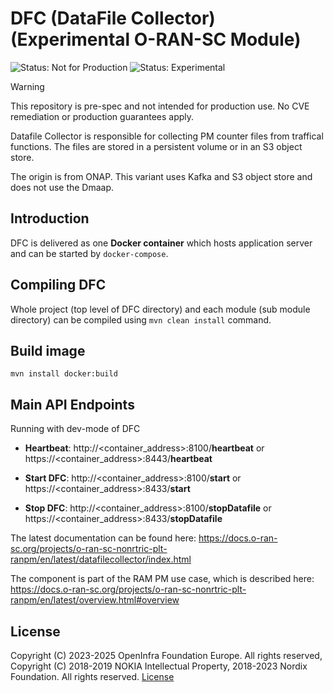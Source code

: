 # DFC (DataFile Collector) (Experimental O-RAN-SC Module)

![Status: Not for Production](https://img.shields.io/badge/status-not--for--production-red)
![Status: Experimental](https://img.shields.io/badge/CVE%20Support-none-lightgrey)

> [!WARNING]
> This repository is pre-spec and not intended for production use. No CVE remediation or production guarantees apply.

Datafile Collector is responsible for collecting PM counter files from traffical functions.
The files are stored in a persistent volume or in an S3 object store.

The origin is from ONAP. This variant uses Kafka and S3 object store and does not use the Dmaap.

## Introduction

DFC is delivered as one **Docker container** which hosts application server and can be started by `docker-compose`.

## Compiling DFC

Whole project (top level of DFC directory) and each module (sub module directory) can be compiled using
`mvn clean install` command.

## Build image
```
mvn install docker:build
```

## Main API Endpoints

Running with dev-mode of DFC

- **Heartbeat**: http://<container_address>:8100/**heartbeat** or https://<container_address>:8443/**heartbeat**

- **Start DFC**: http://<container_address>:8100/**start** or https://<container_address>:8433/**start**

- **Stop DFC**: http://<container_address>:8100/**stopDatafile** or https://<container_address>:8433/**stopDatafile**


The latest documentation can be found here:
https://docs.o-ran-sc.org/projects/o-ran-sc-nonrtric-plt-ranpm/en/latest/datafilecollector/index.html


The component is part of the RAM PM use case, which is described here:
https://docs.o-ran-sc.org/projects/o-ran-sc-nonrtric-plt-ranpm/en/latest/overview.html#overview


## License

Copyright (C) 2023-2025 OpenInfra Foundation Europe. All rights reserved, Copyright (C) 2018-2019 NOKIA Intellectual Property, 2018-2023 Nordix Foundation. All rights reserved.
[License](http://www.apache.org/licenses/LICENSE-2.0)

